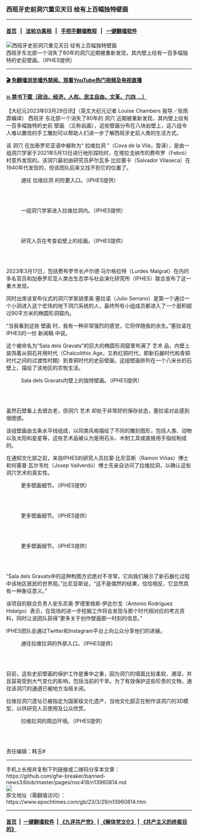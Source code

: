 ### 西班牙史前洞穴重见天日 绘有上百幅独特壁画
------------------------

#### [首页](https://github.com/gfw-breaker/banned-news3/blob/master/README.md) &nbsp;&nbsp;|&nbsp;&nbsp; [法轮功真相](https://github.com/begood0513/basic/blob/master/README.md)  &nbsp;&nbsp;|&nbsp;&nbsp; [手把手翻墙教程](https://github.com/gfw-breaker/guides/wiki)  &nbsp;&nbsp;|&nbsp;&nbsp; [一键翻墙软件](https://github.com/gfw-breaker/nogfw/blob/master/README.md)  



<div><img alt="西班牙史前洞穴重见天日 绘有上百幅独特壁画" class="attachment-djy_600_400 size-djy_600_400 wp-post-image" src="https://i.epochtimes.com/assets/uploads/2023/03/id13960838-et-web-Cova-de-la-Vila-10-1200x720-600x400.jpg"/>
<div class="caption">
 西班牙东北部一个消失了80年的洞穴近期被重新发现，其内壁上绘有一百多幅独特的史前壁画。（IPHES提供）
</div></div><hr/>

#### [ 🎬  免翻墙浏览墙外禁闻、观看YouTube热门视频及电视直播](https://github.com/gfw-breaker/HelloWorld)

#### [ 💥  禁书下载（政治、经济、人权、民主自由、文革、六四 ...）](https://github.com/gfw-breaker/books/blob/master/README.md)

<div><p>
 【大纪元2023年03月29日讯】（英文大纪元记者
 <ok href="https://www.theepochtimes.com/explorers-uncover-cave-in-spain-with-over-100-prehistoric-engravings-depicting-copper-age-pastoral-life_5143982.html">
  Louise Chambers
 </ok>
 报导／张雨霏编译）
 <ok href="https://www.epochtimes.com/gb/tag/%E8%A5%BF%E7%8F%AD%E7%89%99.html">
  西班牙
 </ok>
 东北部一个消失了80年的
 <ok href="https://www.epochtimes.com/gb/tag/%E6%B4%9E%E7%A9%B4.html">
  洞穴
 </ok>
 近期被重新发现，其内壁上绘有一百多幅独特的史前
 <ok href="https://www.epochtimes.com/gb/tag/%E5%A3%81%E7%94%BB.html">
  壁画
 </ok>
 （又称岩画），这些壁画分布在八块岩壁上，这八组令人难以置信的手工雕刻可以帮助人们进一步了解西班牙史前人类的生活方式。
</p>
<p>
 该
 <ok href="https://www.epochtimes.com/gb/tag/%E6%B4%9E%E7%A9%B4.html">
  洞穴
 </ok>
 在加泰罗尼亚语中被称为“
 <ok href="https://www.epochtimes.com/gb/tag/%E6%8B%89%E7%BB%B4%E6%8B%89%E6%B4%9E.html">
  拉维拉洞
 </ok>
 ”（Cova de la Vila，暂译），是由一组洞穴学家于2021年5月13日进行地形探险时，在塔拉戈纳市的费布罗（Febró）村意外发现的。该洞穴最初由研究员萨尔瓦多‧比拉塞卡（Salvador Vilaseca）在1940年代发现的，但该团队后来又找不到它的位置了。
</p>
<figure aria-describedby="caption-attachment-13960836" class="wp-caption aligncenter" id="attachment_13960836" style="width: 601px">
 <ok href="https://i.epochtimes.com/assets/uploads/2023/03/id13960836-Screenshot-2023-03-23-at-17.27.21-copy.jpg" target="_blank">
  <img alt="" class="wp-image-13960836" src="https://i.epochtimes.com/assets/uploads/2023/03/id13960836-Screenshot-2023-03-23-at-17.27.21-copy.jpg"/>
 </ok>
 <br/><figcaption class="wp-caption-text" id="caption-attachment-13960836">
  通往
  <ok href="https://www.epochtimes.com/gb/tag/%E6%8B%89%E7%BB%B4%E6%8B%89%E6%B4%9E.html">
   拉维拉洞
  </ok>
  的险要入口。（IPHES提供）
 </figcaption><br/>
</figure><br/>
<figure aria-describedby="caption-attachment-13960837" class="wp-caption aligncenter" id="attachment_13960837" style="width: 600px">
 <ok href="https://i.epochtimes.com/assets/uploads/2023/03/id13960837-Screenshot-2023-03-24-at-08.54.56-copy.jpg" target="_blank">
  <img alt="" class="wp-image-13960837" src="https://i.epochtimes.com/assets/uploads/2023/03/id13960837-Screenshot-2023-03-24-at-08.54.56-copy.jpg"/>
 </ok>
 <br/><figcaption class="wp-caption-text" id="caption-attachment-13960837">
  一组洞穴学家进入拉维拉洞内。（IPHES提供）
 </figcaption><br/>
</figure><br/>
<figure aria-describedby="caption-attachment-13960830" class="wp-caption aligncenter" id="attachment_13960830" style="width: 600px">
 <ok href="https://i.epochtimes.com/assets/uploads/2023/03/id13960830-Cova-de-la-Vila-11.jpg" target="_blank">
  <img alt="" class="wp-image-13960830" src="https://i.epochtimes.com/assets/uploads/2023/03/id13960830-Cova-de-la-Vila-11.jpg"/>
 </ok>
 <br/><figcaption class="wp-caption-text" id="caption-attachment-13960830">
  研究人员在考查岩壁上的绘画。（IPHES提供）
 </figcaption><br/>
</figure><br/>
<p>
 2023年3月17日，包括费布罗市长卢尔德‧马尔格拉特（Lurdes Malgrat）在内的多名官员和加泰罗尼亚人类古生态学与社会演化研究所（IPHES）联合宣布了这一重大发现。
</p>
<p>
 同时出席该宣布仪式的洞穴学家胡里奥‧塞拉诺（Julio Serrano）是第一个通过一个小洞进入这个宏伟的地下洞穴系统的人，最终所有小组成员都进入了一个面积超过90平方米的椭圆形洞窟内。
</p>
<p>
 “当我看到这些
 <ok href="https://www.epochtimes.com/gb/tag/%E5%A3%81%E7%94%BB.html">
  壁画
 </ok>
 时，我有一种非常强烈的感觉，它将伴随我的余生。”塞拉诺在IPHES的一份
 <ok href="http://comunicacio.iphes.cat/cat/news/new/265/category/1/noticies.html">
  新闻稿
 </ok>
 中说。
</p>
<p>
 这个被命名为“Sala dels Gravats”的巨大的椭圆形洞窟里布满了
 <ok href="https://www.epochtimes.com/gb/tag/%E8%89%BA%E6%9C%AF.html">
  艺术
 </ok>
 品，内壁上装饰着从铜石并用时代（Chalcolithic Age，又称红铜时代，即新石器时代和青铜时代之间的过渡性时期）到青铜时代的史前壁画，这组壁画排列在一个八米长的石壁上，描绘了该地区的农牧生活。
</p>
<figure aria-describedby="caption-attachment-13960829" class="wp-caption aligncenter" id="attachment_13960829" style="width: 599px">
 <ok href="https://i.epochtimes.com/assets/uploads/2023/03/id13960829-Cova-de-la-Vila-2.jpg" target="_blank">
  <img alt="" class="wp-image-13960829" src="https://i.epochtimes.com/assets/uploads/2023/03/id13960829-Cova-de-la-Vila-2.jpg"/>
 </ok>
 <br/><figcaption class="wp-caption-text" id="caption-attachment-13960829">
  Sala dels Gravats内壁上的独特壁画。（IPHES提供）
 </figcaption><br/>
</figure><br/>
<p>
 虽然石壁看上去很古老，但洞穴
 <ok href="https://www.epochtimes.com/gb/tag/%E8%89%BA%E6%9C%AF.html">
  艺术
 </ok>
 却处于非常好的保存状态，塞拉诺对此感到很困惑。
</p>
<p>
 该组壁画由五条水平线组成，以同类风格描绘了不同的雕刻图形，包括人类、动物以及太阳和星星等，这些艺术品被认为是用石头、木制工具或直接用手指绘制成的。
</p>
<p>
 在通知文化部之前，来自IPHES的研究人员拉蒙‧比尼亚斯（Ramon Viñas）博士和何塞普‧瓦尔韦杜（Josep Vallverdú）博士先亲自访问了拉维拉洞，以确认这些洞穴艺术的真实性。
</p>
<figure aria-describedby="caption-attachment-13960832" class="wp-caption aligncenter" id="attachment_13960832" style="width: 601px">
 <ok href="https://i.epochtimes.com/assets/uploads/2023/03/id13960832-CovaVila_MG_02-copy.jpg" target="_blank">
  <img alt="" class="wp-image-13960832" src="https://i.epochtimes.com/assets/uploads/2023/03/id13960832-CovaVila_MG_02-copy.jpg"/>
 </ok>
 <br/><figcaption class="wp-caption-text" id="caption-attachment-13960832">
  更多壁画细节。（IPHES提供）
 </figcaption><br/>
</figure><br/>
<figure aria-describedby="caption-attachment-13960833" class="wp-caption aligncenter" id="attachment_13960833" style="width: 601px">
 <ok href="https://i.epochtimes.com/assets/uploads/2023/03/id13960833-CovaVila_MG_06-copy.jpg" target="_blank">
  <img alt="" class="wp-image-13960833" src="https://i.epochtimes.com/assets/uploads/2023/03/id13960833-CovaVila_MG_06-copy.jpg"/>
 </ok>
 <br/><figcaption class="wp-caption-text" id="caption-attachment-13960833">
  更多壁画细节。（IPHES提供）
 </figcaption><br/>
</figure><br/>
<figure aria-describedby="caption-attachment-13960834" class="wp-caption aligncenter" id="attachment_13960834" style="width: 601px">
 <ok href="https://i.epochtimes.com/assets/uploads/2023/03/id13960834-CovaVila_MG_07-copy.jpg" target="_blank">
  <img alt="" class="wp-image-13960834" src="https://i.epochtimes.com/assets/uploads/2023/03/id13960834-CovaVila_MG_07-copy.jpg"/>
 </ok>
 <br/><figcaption class="wp-caption-text" id="caption-attachment-13960834">
  更多壁画细节。（IPHES提供）
 </figcaption><br/>
</figure><br/>
<p>
 “Sala dels Gravats中的这种构图方式绝对不寻常，它向我们展示了新石器化过程中该地区居民的世界观。”比尼亚斯说，“这不是偶然的结果，恰恰相反，它显然具有一种象征意义。”
</p>
<p>
 该项目的联合负责人安东尼奥‧罗德里格斯‧伊达尔戈（Antonio Rodríguez Hidalgo）表示，在现场的进一步挖掘工作将会发现与那个时代相对应的考古资料，同时让该团队获得“更多关于创作壁画那一时刻的信息。”
</p>
<p>
 IPHES团队会通过Twitter和Instagram平台上向公众分享他们的进展。
</p>
<figure aria-describedby="caption-attachment-13960831" class="wp-caption aligncenter" id="attachment_13960831" style="width: 451px">
 <ok href="https://i.epochtimes.com/assets/uploads/2023/03/id13960831-2022-04-07-12.22.57-copy.jpg" target="_blank">
  <img alt="" class="wp-image-13960831" src="https://i.epochtimes.com/assets/uploads/2023/03/id13960831-2022-04-07-12.22.57-copy.jpg"/>
 </ok>
 <br/><figcaption class="wp-caption-text" id="caption-attachment-13960831">
  通往拉维拉洞的外部入口。（IPHES提供）
 </figcaption><br/>
</figure><br/>
<p>
 目前，这些史前壁画的保护工作是重中之重，因为洞穴的墙面比较柔软、潮湿，并且容易受到大气变化的影响，包括当前的干旱。为了有效保护这些珍贵的文物，通往该洞穴的通道已被地方当局关闭。
</p>
<p>
 拉维拉洞穴遗址已被指定为国家级文化遗产，当地文化部正在制作该洞穴的3D模型，以供研究人员使用及公众欣赏。
</p>
<figure aria-describedby="caption-attachment-13960835" class="wp-caption aligncenter" id="attachment_13960835" style="width: 601px">
 <ok href="https://i.epochtimes.com/assets/uploads/2023/03/id13960835-Screenshot-2023-03-23-at-17.26.49-copy.jpg" target="_blank">
  <img alt="" class="wp-image-13960835" src="https://i.epochtimes.com/assets/uploads/2023/03/id13960835-Screenshot-2023-03-23-at-17.26.49-copy.jpg"/>
 </ok>
 <br/><figcaption class="wp-caption-text" id="caption-attachment-13960835">
  拉维拉洞的周边环境。（IPHES提供）
 </figcaption><br/>
</figure><br/>
<p>
 <center>
 </center>
 <p>
  责任编辑：韩玉#
 </p>
</p></div>
<hr/>
手机上长按并复制下列链接或二维码分享本文章：<br/>
https://github.com/gfw-breaker/banned-news3/blob/master/pages/nsc418/n13960814.md <br/>
<a href='https://github.com/gfw-breaker/banned-news3/blob/master/pages/nsc418/n13960814.md'><img src='https://github.com/gfw-breaker/banned-news3/blob/master/pages/nsc418/n13960814.md.png'/></a> <br/>
原文地址（需翻墙访问）：https://www.epochtimes.com/gb/23/3/29/n13960814.htm


------------------------
#### [首页](https://github.com/gfw-breaker/banned-news3/blob/master/README.md) &nbsp;|&nbsp; [一键翻墙软件](https://github.com/gfw-breaker/nogfw/blob/master/README.md) &nbsp;| [《九评共产党》](https://github.com/gfw-breaker/9ping.md/blob/master/README.md#九评之一评共产党是什么) | [《解体党文化》](https://github.com/gfw-breaker/jtdwh.md/blob/master/README.md) | [《共产主义的终极目的》](https://github.com/gfw-breaker/gczydzjmd.md/blob/master/README.md)


<img src='http://gfw-breaker.win/banned-news3/pages/nsc418/n13960814.md' width='0px' height='0px'/>
